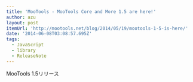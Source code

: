 ```yaml
---
title: 'MooTools - MooTools Core and More 1.5 are here!'
author: azu
layout: post
itemUrl: 'http://mootools.net/blog/2014/05/19/mootools-1-5-is-here/'
date: '2014-06-08T03:08:57.695Z'
tags:
  - JavaScript
  - library
  - ReleaseNote
---
```

MooTools 1.5リリース
